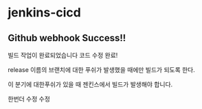 # jenkins-cicd

## Github webhook Success!!
빌드 작업이 완료되었습니다
코드 수정 완료!

release 이름의 브랜치에 대한 푸쉬가 발생했을 때에만 빌드가 되도록 한다.

이 분기에 대한푸쉬가 있을 때 젠킨스에서 빌드가 발생해야 합니다.

한번더 수정 수정